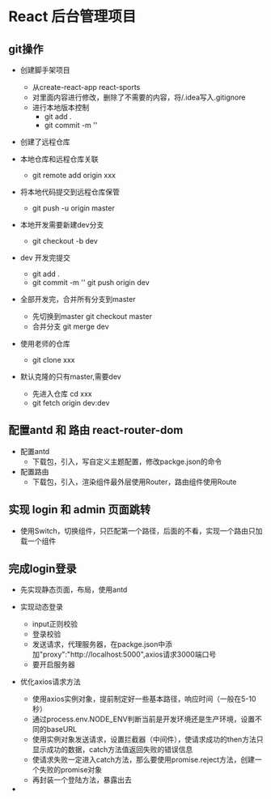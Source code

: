 # React 后台管理项目
## git操作
* 创建脚手架项目
  * 从create-react-app react-sports
  * 对里面内容进行修改，删除了不需要的内容，将/.idea写入.gitignore
  * 进行本地版本控制
      * git add .
      * git commit -m ''
* 创建了远程仓库
* 本地仓库和远程仓库关联
  * git remote add origin xxx
* 将本地代码提交到远程仓库保管
  * git push -u origin master
* 本地开发需要新建dev分支
  * git checkout -b dev
* dev 开发完提交
  * git add .
  * git commit -m ''
  git push origin dev
* 全部开发完，合并所有分支到master
  * 先切换到master git checkout master
  * 合并分支 git merge dev
  
  
* 使用老师的仓库
  * git clone xxx
* 默认克隆的只有master,需要dev
  * 先进入仓库 cd xxx
  * git fetch origin dev:dev
  
## 配置antd 和 路由 react-router-dom
* 配置antd
  * 下载包，引入，写自定义主题配置，修改packge.json的命令
* 配置路由
  * 下载包，引入，渲染组件最外层使用Router，路由组件使用Route

## 实现 login 和 admin 页面跳转
* 使用Switch，切换组件，只匹配第一个路径，后面的不看，实现一个路由只加载一个组件

## 完成login登录
* 先实现静态页面，布局，使用antd
* 实现动态登录
  * input正则校验
  * 登录校验
  * 发送请求，代理服务器，在packge.json中添加"proxy":"http://localhost:5000",axios请求3000端口号
  * 要开启服务器
  
* 优化axios请求方法
  * 使用axios实例对象，提前制定好一些基本路径，响应时间（一般在5-10秒）
  * 通过process.env.NODE_ENV判断当前是开发环境还是生产环境，设置不同的baseURL
  * 使用实例对象发送请求，设置拦截器（中间件），使请求成功的then方法只显示成功的数据，catch方法值返回失败的错误信息
  * 使请求失败一定进入catch方法，那么要使用promise.reject方法，创建一个失败的promise对象
  * 再封装一个登陆方法，暴露出去
  
* 

  
  